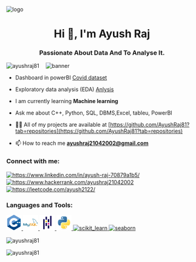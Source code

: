 ![logo](https://www.iiba.org/globalassets/iiba-analyst-catalyst/images/here-is-some-information-about-what-a-big-data-analyst-is-and-does-social.jpg)
<h1 align="center">Hi 👋, I'm Ayush Raj</h1>
<h3 align="center">Passionate About Data And To Analyse It.</h3>
<img align="right"alt="banner" width="400" src="https://i0.wp.com/www.yellowfinbi.com/assets/files/2019/05/planning-4077086_1280.jpg?fit=1200%2C628&ssl=1">

<p align="left"> <img src="https://komarev.com/ghpvc/?username=ayushraj81&label=Profile%20views&color=0e75b6&style=flat" alt="ayushraj81" /> </p>

- Dashboard in powerBI [Covid dataset](https://app.powerbi.com/view?r=eyJrIjoiYTFlZTE1NGYtYjIzZS00OGM5LWE0MjEtZWYxODEzNTcxMDUwIiwidCI6ImUxNGU3M2ViLTUyNTEtNDM4OC04ZDY3LThmOWYyZTJkNWE0NiIsImMiOjEwfQ%3D%3D&pageName=ReportSection)



- Exploratory data analysis (EDA) [Anlysis](https://jovian.com/ayushraj21042002/sales-anlysis)
- I am currently learning **Machine learning**
- Ask me about C++, Python, SQL, DBMS,Excel, tableu, PowerBI
- 👨‍💻 All of my projects are available at [https://github.com/AyushRaj81?tab=repositories](https://github.com/AyushRaj81?tab=repositories)

- 📫 How to reach me **ayushraj21042002@gmail.com**

<h3 align="left">Connect with me:</h3>
<p align="left">
<a href="https://linkedin.com/in/https://www.linkedin.com/in/ayush-raj-70879a1b5/" target="blank"><img align="center" src="https://raw.githubusercontent.com/rahuldkjain/github-profile-readme-generator/master/src/images/icons/Social/linked-in-alt.svg" alt="https://www.linkedin.com/in/ayush-raj-70879a1b5/" height="30" width="40" /></a>
<a href="https://www.hackerrank.com/https://www.hackerrank.com/ayushraj21042002" target="blank"><img align="center" src="https://raw.githubusercontent.com/rahuldkjain/github-profile-readme-generator/master/src/images/icons/Social/hackerrank.svg" alt="https://www.hackerrank.com/ayushraj21042002" height="30" width="40" /></a>
<a href="https://www.leetcode.com/https://leetcode.com/ayush2122/" target="blank"><img align="center" src="https://raw.githubusercontent.com/rahuldkjain/github-profile-readme-generator/master/src/images/icons/Social/leet-code.svg" alt="https://leetcode.com/ayush2122/" height="30" width="40" /></a>
</p>

<h3 align="left">Languages and Tools:</h3>
<p align="left"> <a href="https://www.w3schools.com/cpp/" target="_blank" rel="noreferrer"> <img src="https://raw.githubusercontent.com/devicons/devicon/master/icons/cplusplus/cplusplus-original.svg" alt="cplusplus" width="40" height="40"/> </a> <a href="https://www.mysql.com/" target="_blank" rel="noreferrer"> <img src="https://raw.githubusercontent.com/devicons/devicon/master/icons/mysql/mysql-original-wordmark.svg" alt="mysql" width="40" height="40"/> </a> <a href="https://pandas.pydata.org/" target="_blank" rel="noreferrer"> <img src="https://raw.githubusercontent.com/devicons/devicon/2ae2a900d2f041da66e950e4d48052658d850630/icons/pandas/pandas-original.svg" alt="pandas" width="40" height="40"/> </a> <a href="https://www.python.org" target="_blank" rel="noreferrer"> <img src="https://raw.githubusercontent.com/devicons/devicon/master/icons/python/python-original.svg" alt="python" width="40" height="40"/> </a> <a href="https://scikit-learn.org/" target="_blank" rel="noreferrer"> <img src="https://upload.wikimedia.org/wikipedia/commons/0/05/Scikit_learn_logo_small.svg" alt="scikit_learn" width="40" height="40"/> </a> <a href="https://seaborn.pydata.org/" target="_blank" rel="noreferrer"> <img src="https://seaborn.pydata.org/_images/logo-mark-lightbg.svg" alt="seaborn" width="40" height="40"/> </a> </p>

<p><img align="center" src="https://github-readme-stats.vercel.app/api/top-langs?username=ayushraj81&show_icons=true&locale=en&layout=compact" alt="ayushraj81" /></p>

<p><img align="center" src="https://github-readme-streak-stats.herokuapp.com/?user=ayushraj81&" alt="ayushraj81" /></p>
